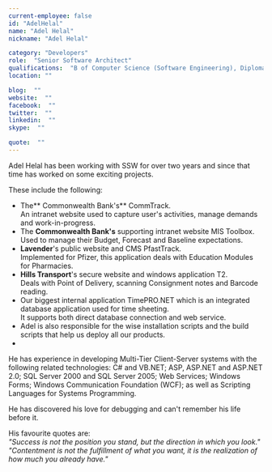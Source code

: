 ```yaml
---
current-employee: false
id: "AdelHelal"
name: "Adel Helal"
nickname: "Adel Helal"

category: "Developers"
role:  "Senior Software Architect"
qualifications:  "B of Computer Science (Software Engineering), Diploma in Electrical Engineering - Electrical Technology"
location: ""

blog:  ""
website:  ""
facebook:  ""
twitter:  ""
linkedin:  ""
skype:  ""

quote:  ""
---
```


Adel Helal has been working with SSW for over two years and since that time has worked on some exciting projects.

These include the following:

*   The** Commonwealth Bank's** CommTrack.  
An intranet website used to capture user's activities, manage demands and work-in-progress. 
*   The **Commonwealth Bank's** supporting intranet website MIS Toolbox.  
Used to manage their Budget, Forecast and Baseline expectations.
*   **Lavender**'s public website and CMS PfastTrack.  
Implemented for Pfizer, this application deals with Education Modules for Pharmacies. 
*   **Hills Transport**'s secure website and windows application T2.  
Deals with Point of Delivery, scanning Consignment notes and Barcode reading. 
*   Our biggest internal application TimePRO.NET which is an integrated database application used for time sheeting.  
It supports both direct database connection and web service. 
*   Adel is also responsible for the wise installation scripts and the build scripts that help us deploy all our products. 
*   

He has experience in developing Multi-Tier Client-Server systems with the following related technologies: C# and VB.NET; ASP, ASP.NET and ASP.NET 2.0; SQL Server 2000 and SQL Server 2005; Web Services; Windows Forms; Windows Communication Foundation (WCF); as well as Scripting Languages for Systems Programming.

He has discovered his love for debugging and can't remember his life before it.

His favourite quotes are:  
*"Success is not the position you stand, but the direction in which you look."  
"Contentment is not the fulfillment of what you want, it is the realization of how much you already have."*